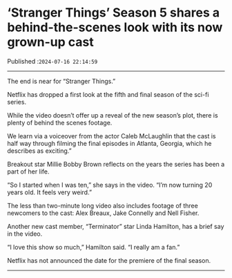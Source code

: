 # ‘Stranger Things’ Season 5 shares a behind-the-scenes look with its now grown-up cast

Published :`2024-07-16 22:14:59`

---

The end is near for “Stranger Things.”

Netflix has dropped a first look at the fifth and final season of the sci-fi series.

While the video doesn’t offer up a reveal of the new season’s plot, there is plenty of behind the scenes footage.

We learn via a voiceover from the actor Caleb McLaughlin that the cast is half way through filming the final episodes in Atlanta, Georgia, which he describes as exciting.”

Breakout star Millie Bobby Brown reflects on the years the series has been a part of her life.

“So I started when I was ten,” she says in the video. “I’m now turning 20 years old. It feels very weird.”

The less than two-minute long video also includes footage of three newcomers to the cast: Alex Breaux, Jake Connelly and Nell Fisher.

Another new cast member, “Terminator” star Linda Hamilton, has a brief say in the video.

“I love this show so much,” Hamilton said. “I really am a fan.”

Netflix has not announced the date for the premiere of the final season.

---

